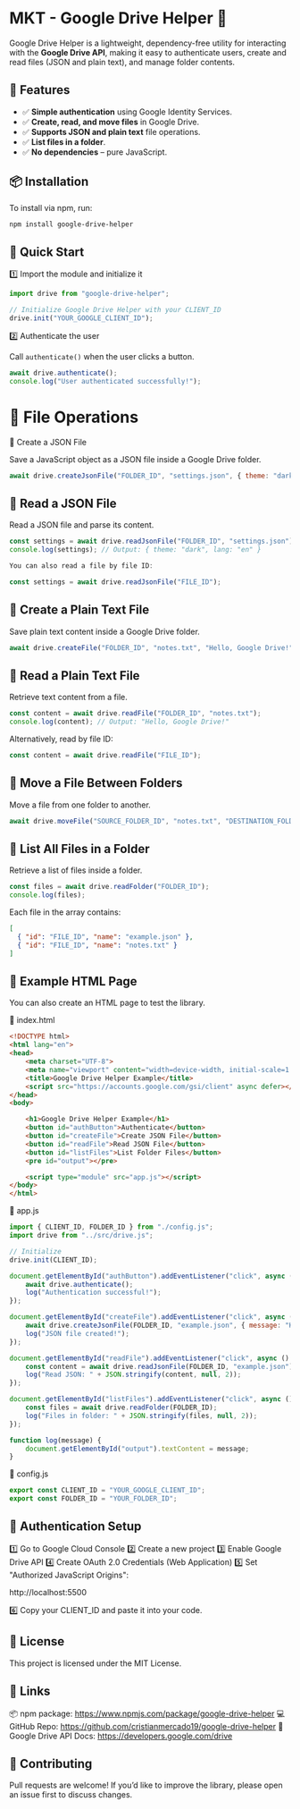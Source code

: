 # MKT - Google Drive Helper 📂

Google Drive Helper is a lightweight, dependency-free utility for interacting with the **Google Drive API**, making it easy to authenticate users, create and read files (JSON and plain text), and manage folder contents.

## 🚀 Features

- ✅ **Simple authentication** using Google Identity Services.
- ✅ **Create, read, and move files** in Google Drive.
- ✅ **Supports JSON and plain text** file operations.
- ✅ **List files in a folder**.
- ✅ **No dependencies** – pure JavaScript.


## 📦 Installation

To install via npm, run:

```bash
npm install google-drive-helper
```


## 🎯 Quick Start

1️⃣ Import the module and initialize it

```js
import drive from "google-drive-helper";

// Initialize Google Drive Helper with your CLIENT_ID
drive.init("YOUR_GOOGLE_CLIENT_ID");
```

2️⃣ Authenticate the user

Call `authenticate()` when the user clicks a button.

```js
await drive.authenticate();
console.log("User authenticated successfully!");
```

# 📁 File Operations

📌 Create a JSON File

Save a JavaScript object as a JSON file inside a Google Drive folder.

```js
await drive.createJsonFile("FOLDER_ID", "settings.json", { theme: "dark", lang: "en" });
```


## 📌 Read a JSON File

Read a JSON file and parse its content.

```js
const settings = await drive.readJsonFile("FOLDER_ID", "settings.json");
console.log(settings); // Output: { theme: "dark", lang: "en" }

You can also read a file by file ID:

const settings = await drive.readJsonFile("FILE_ID");
```

## 📌 Create a Plain Text File

Save plain text content inside a Google Drive folder.

```js
await drive.createFile("FOLDER_ID", "notes.txt", "Hello, Google Drive!");
```

## 📌 Read a Plain Text File

Retrieve text content from a file.

```js
const content = await drive.readFile("FOLDER_ID", "notes.txt");
console.log(content); // Output: "Hello, Google Drive!"
```

Alternatively, read by file ID:

```js
const content = await drive.readFile("FILE_ID");
```

## 📌 Move a File Between Folders

Move a file from one folder to another.

```js
await drive.moveFile("SOURCE_FOLDER_ID", "notes.txt", "DESTINATION_FOLDER_ID");
```

## 📌 List All Files in a Folder

Retrieve a list of files inside a folder.

```js
const files = await drive.readFolder("FOLDER_ID");
console.log(files);
```

Each file in the array contains:
```json
[
  { "id": "FILE_ID", "name": "example.json" },
  { "id": "FILE_ID", "name": "notes.txt" }
]
```


## 🔧 Example HTML Page

You can also create an HTML page to test the library.

📝 index.html

```html
<!DOCTYPE html>
<html lang="en">
<head>
    <meta charset="UTF-8">
    <meta name="viewport" content="width=device-width, initial-scale=1.0">
    <title>Google Drive Helper Example</title>
    <script src="https://accounts.google.com/gsi/client" async defer></script>
</head>
<body>

    <h1>Google Drive Helper Example</h1>
    <button id="authButton">Authenticate</button>
    <button id="createFile">Create JSON File</button>
    <button id="readFile">Read JSON File</button>
    <button id="listFiles">List Folder Files</button>
    <pre id="output"></pre>

    <script type="module" src="app.js"></script>
</body>
</html>
```

📝 app.js

```js
import { CLIENT_ID, FOLDER_ID } from "./config.js";
import drive from "../src/drive.js"; 

// Initialize
drive.init(CLIENT_ID);

document.getElementById("authButton").addEventListener("click", async () => {
    await drive.authenticate();
    log("Authentication successful!");
});

document.getElementById("createFile").addEventListener("click", async () => {
    await drive.createJsonFile(FOLDER_ID, "example.json", { message: "Hello, world!" });
    log("JSON file created!");
});

document.getElementById("readFile").addEventListener("click", async () => {
    const content = await drive.readJsonFile(FOLDER_ID, "example.json");
    log("Read JSON: " + JSON.stringify(content, null, 2));
});

document.getElementById("listFiles").addEventListener("click", async () => {
    const files = await drive.readFolder(FOLDER_ID);
    log("Files in folder: " + JSON.stringify(files, null, 2));
});

function log(message) {
    document.getElementById("output").textContent = message;
}
```


📝 config.js

```js
export const CLIENT_ID = "YOUR_GOOGLE_CLIENT_ID";
export const FOLDER_ID = "YOUR_FOLDER_ID";
```

## 🔐 Authentication Setup

1️⃣ Go to Google Cloud Console
2️⃣ Create a new project
3️⃣ Enable Google Drive API
4️⃣ Create OAuth 2.0 Credentials (Web Application)
5️⃣ Set "Authorized JavaScript Origins":

http://localhost:5500

6️⃣ Copy your CLIENT_ID and paste it into your code.


## 📜 License

This project is licensed under the MIT License.


## 🔗 Links

📦 npm package: https://www.npmjs.com/package/google-drive-helper
💻 GitHub Repo: https://github.com/cristianmercado19/google-drive-helper
📖 Google Drive API Docs: https://developers.google.com/drive


## 🚀 Contributing

Pull requests are welcome! If you’d like to improve the library, please open an issue first to discuss changes.
